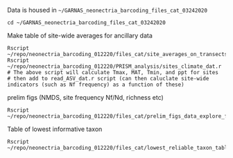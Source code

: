 

Data is housed in `~/GARNAS_neonectria_barcoding_files_cat_03242020`
```
cd ~/GARNAS_neonectria_barcoding_files_cat_03242020
```

Make table of site-wide averages for ancillary data
```
Rscript ~/repo/neonectria_barcoding_012220/files_cat/site_averages_on_transects_data.r
Rscript ~/repo/neonectria_barcoding_012220/PRISM_analysis/sites_climate_dat.r
# The above script will calculate Tmax, MAT, Tmin, and ppt for sites
# then add to read_ASV_dat.r script (can then caluclate site-wide indicators (such as Nf frequency) as a function of these)
```
prelim figs (NMDS, site frequency Nf/Nd, richness etc)
```
Rscript ~/repo/neonectria_barcoding_012220/files_cat/prelim_figs_data_explore_files_cat.r
```
Table of lowest informative taxon
```
Rscript ~/repo/neonectria_barcoding_012220/files_cat/lowest_reliable_taxon_table.r
```



